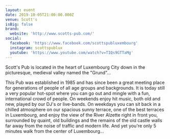 ```yaml
---
layout: event
date: 2019-10-05T21:00:00.000Z
venue: Scott's
isBig: false
brand:
  website: 'http://www.scotts-pub.com/'
social:
  facebook: 'https://www.facebook.com/scottspubluxembourg'
  instagram: scottspublux
  youtube: 'https://www.youtube.com/watch?v=TIQs9GTTaMg'
---
```

Scott's Pub is located in the heart of Luxembourg City down in the picturesque, medieval valley named the "Grund"...

This Pub was established in 1985 and has since been a great meeting place for generations of people of all age groups and backgrounds. It is today still a very popular hot-spot where you can go out and mingle with a fun, international crowd of people. On weekends enjoy hit music, both old and new, played by our DJ's or live-bands. On weekdays you can sit back in a chilled atmosphere on our spacious sunny terrace, one of the best terraces in Luxembourg, and enjoy the view of the River Alzette right in front you, surrounded by quaint, old buildings and the remains of the old castle walls far away from the noise of traffic and modern life. And yet you're only 5 minutes walk from the center of Luxembourg...
